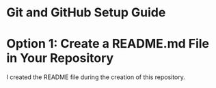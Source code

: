 # Git and GitHub Setup Guide
# Option 1: Create a README.md File in Your Repository
 I created the README file during the creation of this repository.

